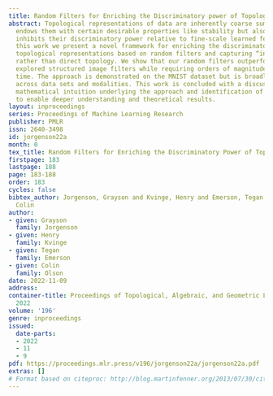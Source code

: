 ```yaml
---
title: Random Filters for Enriching the Discriminatory power of Topological Representations
abstract: Topological representations of data are inherently coarse summaries which
  endows them with certain desirable properties like stability but also potentially
  inhibits their discriminatory power relative to fine-scale learned features. In
  this work we present a novel framework for enriching the discriminatory power of
  topological representations based on random filters and capturing “interferencetopology”
  rather than direct topology. We show that our random filters outperform previously
  explored structured image filters while requiring orders of magnitude less computational
  time. The approach is demonstrated on the MNIST dataset but is broadly applicable
  across data sets and modalities. This work is concluded with a discussion of the
  mathematical intuition underlying the approach and identification of future directions
  to enable deeper understanding and theoretical results.
layout: inproceedings
series: Proceedings of Machine Learning Research
publisher: PMLR
issn: 2640-3498
id: jorgenson22a
month: 0
tex_title: Random Filters for Enriching the Discriminatory Power of Topological Representations
firstpage: 183
lastpage: 188
page: 183-188
order: 183
cycles: false
bibtex_author: Jorgenson, Grayson and Kvinge, Henry and Emerson, Tegan and Olson,
  Colin
author:
- given: Grayson
  family: Jorgenson
- given: Henry
  family: Kvinge
- given: Tegan
  family: Emerson
- given: Colin
  family: Olson
date: 2022-11-09
address:
container-title: Proceedings of Topological, Algebraic, and Geometric Learning Workshops
  2022
volume: '196'
genre: inproceedings
issued:
  date-parts:
  - 2022
  - 11
  - 9
pdf: https://proceedings.mlr.press/v196/jorgenson22a/jorgenson22a.pdf
extras: []
# Format based on citeproc: http://blog.martinfenner.org/2013/07/30/citeproc-yaml-for-bibliographies/
---
```


